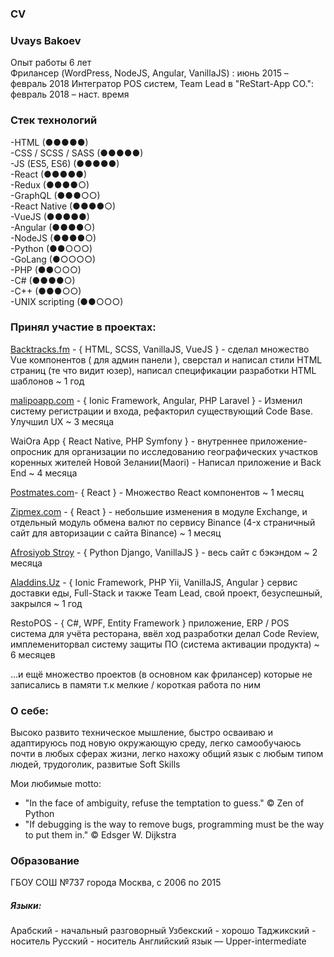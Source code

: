  ### CV
 ### Uvays Bakoev
Опыт работы 6 лет  
Фрилансер (WordPress, NodeJS, Angular, VanillaJS) : июнь 2015 – февраль 2018
Интегратор POS систем, Team Lead в "ReStart-App CO.": февраль 2018 – наст. время

 ### Стек технологий
 -HTML (●●●●●) <br>
 -CSS / SCSS / SASS (●●●●●) <br>
 -JS (ES5, ES6) (●●●●●) <br>
 -React  (●●●●●) <br>
 -Redux  (●●●●○) <br>
 -GraphQL (●●●○○) <br>
 -React Native  (●●●●○) <br>
 -VueJS   (●●●●●) <br>
 -Angular (●●●●○) <br>
 -NodeJS (●●●●○) <br>
 -Python (●●○○○) <br>
 -GoLang  (●○○○○) <br>
 -PHP  (●●○○○) <br>
 -C#  (●●●●○) <br>
 -C++ (●●●○○) <br>
 -UNIX scripting (●●○○○)
 
### Принял участие в проектах:
[Backtracks.fm](https://backtracks.fm) - { HTML, SCSS, VanillaJS, VueJS } - сделал множество Vue компонентов ( для админ панели ), сверстал и написал стили HTML страниц (те что видит юзер), написал спецификации разработки HTML шаблонов ~ 1 год

[malipoapp.com](malipoapp.com) - { Ionic Framework, Angular, PHP Laravel } - Изменил систему регистрации и входа, рефакторил существующий Code Base. Улучшил UX ~ 3 месяца

WaiOra App { React Native, PHP Symfony } - внутреннее приложение-опросник для организации по исследованию географических участков коренных жителей Новой Зелании(Maori) - Написал приложение и Back End ~ 4 месяца

[Postmates.com](https://postmates.com/)- { React } - Множество React компонентов ~ 1 месяц

[Zipmex.com](https://zipmex.com/) - { React } - небольшие изменения в модуле Exchange, и отдельный модуль обмена валют по сервису Binance (4-х страничный сайт для авторизации с сайта Binance) ~ 1 месяц

[Afrosiyob Stroy](https://afrosiyobstroy.uz/) - { Python Django, VanillaJS } - весь сайт с бэкэндом ~ 2 месяца

[Aladdins.Uz](https://aladdins.uz) - { Ionic Framework, PHP Yii, VanillaJS, Angular } сервис доставки еды, Full-Stack и также Team Lead, свой проект, безуспешный, закрылся ~ 1 год

RestoPOS - { C#, WPF, Entity Framework } приложение, ERP / POS система для учёта ресторана, ввёл ход разработки делал Code Review, имплемениторвал систему защиты ПО (система активации продукта) ~ 6 месяцев

...и ещё множество проектов (в основном как фрилансер) которые не записались в памяти т.к мелкие / короткая работа по ним

### О себе:
Высоко развито техническое мышление, быстро осваиваю и адаптируюсь под новую окружающую среду, легко самообучаюсь почти в любых сферах жизни, легко нахожу общий язык с любым типом людей, трудоголик, развитые Soft Skills

Мои любимые motto: 
- "In the face of ambiguity, refuse the temptation to guess." © Zen of Python
- "If debugging is the way to remove bugs, programming must be the way to put them in." © Edsger W. Dijkstra
### Образование
ГБОУ СОШ №737 города Москва, с 2006 по 2015

##### Языки:
Арабский - начальный разговорный
Узбекский - хорошо
Таджикский - носитель
Русский - носитель
Английский язык — Upper-intermediate
